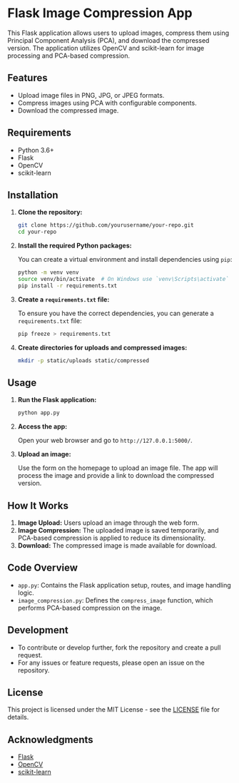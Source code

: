 # Flask Image Compression App

This Flask application allows users to upload images, compress them using Principal Component Analysis (PCA), and download the compressed version. The application utilizes OpenCV and scikit-learn for image processing and PCA-based compression.

## Features

- Upload image files in PNG, JPG, or JPEG formats.
- Compress images using PCA with configurable components.
- Download the compressed image.

## Requirements

- Python 3.6+
- Flask
- OpenCV
- scikit-learn

## Installation

1. **Clone the repository:**

    ```bash
    git clone https://github.com/yourusername/your-repo.git
    cd your-repo
    ```

2. **Install the required Python packages:**

    You can create a virtual environment and install dependencies using `pip`:

    ```bash
    python -m venv venv
    source venv/bin/activate  # On Windows use `venv\Scripts\activate`
    pip install -r requirements.txt
    ```

3. **Create a `requirements.txt` file:**

    To ensure you have the correct dependencies, you can generate a `requirements.txt` file:

    ```bash
    pip freeze > requirements.txt
    ```

4. **Create directories for uploads and compressed images:**

    ```bash
    mkdir -p static/uploads static/compressed
    ```

## Usage

1. **Run the Flask application:**

    ```bash
    python app.py
    ```

2. **Access the app:**

    Open your web browser and go to `http://127.0.0.1:5000/`.

3. **Upload an image:**

    Use the form on the homepage to upload an image file. The app will process the image and provide a link to download the compressed version.

## How It Works

1. **Image Upload:** Users upload an image through the web form.
2. **Image Compression:** The uploaded image is saved temporarily, and PCA-based compression is applied to reduce its dimensionality.
3. **Download:** The compressed image is made available for download.

## Code Overview

- `app.py`: Contains the Flask application setup, routes, and image handling logic.
- `image_compression.py`: Defines the `compress_image` function, which performs PCA-based compression on the image.

## Development

- To contribute or develop further, fork the repository and create a pull request.
- For any issues or feature requests, please open an issue on the repository.

## License

This project is licensed under the MIT License - see the [LICENSE](LICENSE) file for details.

## Acknowledgments

- [Flask](https://flask.palletsprojects.com/)
- [OpenCV](https://opencv.org/)
- [scikit-learn](https://scikit-learn.org/)

